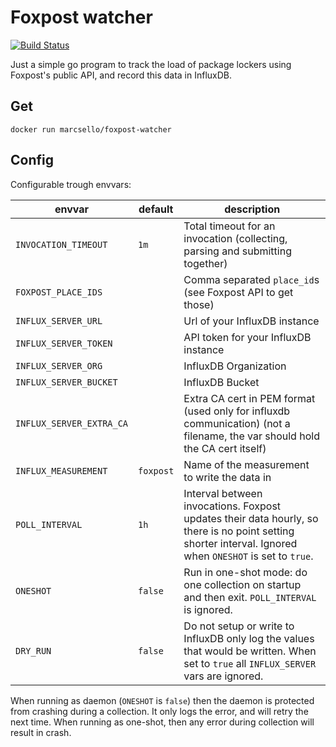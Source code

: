 # Foxpost watcher

[![Build Status](https://drone.k8s.marcsello.com/api/badges/marcsello/foxpost-watcher/status.svg)](https://drone.k8s.marcsello.com/marcsello/foxpost-watcher)

Just a simple go program to track the load of package lockers using Foxpost's public API, and record this data in
InfluxDB.

## Get

```
docker run marcsello/foxpost-watcher
```

## Config

Configurable trough envvars:

| envvar                   | default   | description                                                                                                                                              |
|--------------------------|-----------|----------------------------------------------------------------------------------------------------------------------------------------------------------|
| `INVOCATION_TIMEOUT`     | `1m`      | Total timeout for an invocation (collecting, parsing and submitting together)                                                                            |
| `FOXPOST_PLACE_IDS`      |           | Comma separated `place_id`s (see Foxpost API to get those)                                                                                               |
| `INFLUX_SERVER_URL`      |           | Url of your InfluxDB instance                                                                                                                            |
| `INFLUX_SERVER_TOKEN`    |           | API token for your InfluxDB instance                                                                                                                     |
| `INFLUX_SERVER_ORG`      |           | InfluxDB Organization                                                                                                                                    |
| `INFLUX_SERVER_BUCKET`   |           | InfluxDB Bucket                                                                                                                                          |
| `INFLUX_SERVER_EXTRA_CA` |           | Extra CA cert in PEM format (used only for influxdb communication) (not a filename, the var should hold the CA cert itself)                              |
| `INFLUX_MEASUREMENT`     | `foxpost` | Name of the measurement to write the data in                                                                                                             |
| `POLL_INTERVAL`          | `1h`      | Interval between invocations. Foxpost updates their data hourly, so there is no point setting shorter interval. Ignored when `ONESHOT` is set to `true`. |
| `ONESHOT`                | `false`   | Run in one-shot mode: do one collection on startup and then exit. `POLL_INTERVAL` is ignored.                                                            |
| `DRY_RUN`                | `false`   | Do not setup or write to InfluxDB only log the values that would be written. When set to `true` all `INFLUX_SERVER` vars are ignored.                    |

When running as daemon (`ONESHOT` is `false`) then the daemon is protected from crashing during a collection. It only logs the error, and will retry the next time.
When running as one-shot, then any error during collection will result in crash.